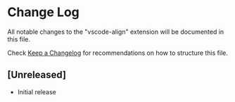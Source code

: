 # Change Log
All notable changes to the "vscode-align" extension will be documented in this file.

Check [Keep a Changelog](http://keepachangelog.com/) for recommendations on how to structure this file.

## [Unreleased]
- Initial release
